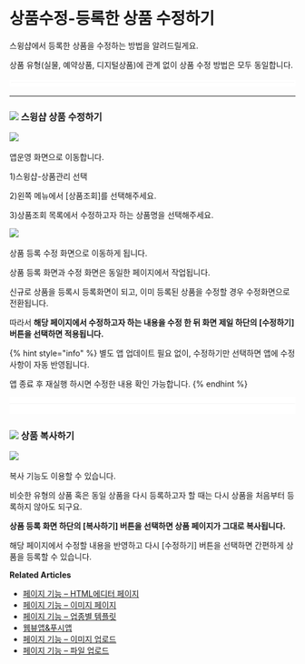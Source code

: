 # 상품수정-등록한 상품 수정하기

스윙샵에서 등록한 상품을 수정하는 방법을 알려드릴게요.

상품 유형(실물, 예약상품, 디지털상품)에 관계 없이 상품 수정 방법은 모두 동일합니다.

![](../../.gitbook/assets/수평성.PNG)

***

### ![](https://wp.swing2app.co.kr/wp-content/uploads/2018/09/%EB%8B%A8%EB%9D%BD1-1.png) **스윙샵 상품 수정하기**

![](https://wp.swing2app.co.kr/wp-content/uploads/2022/07/%EC%83%81%ED%92%88%EC%88%98%EC%A0%951.png)

앱운영 화면으로 이동합니다.

1\)스윙샵-상품관리 선택

2\)왼쪽 메뉴에서 \[상품조회]를 선택해주세요.

3\)상품조회 목록에서 수정하고자 하는 상품명을 선택해주세요.



![](https://wp.swing2app.co.kr/wp-content/uploads/2022/07/%EC%83%81%ED%92%88%EC%88%98%EC%A0%952.png)

상품 등록 수정 화면으로 이동하게 됩니다.

상품 등록 화면과 수정 화면은 동일한 페이지에서 작업됩니다.

신규로 상품을 등록시 등록화면이 되고, 이미 등록된 상품을 수정할 경우 수정화면으로 전환됩니다.

따라서 **해당 페이지에서 수정하고자 하는 내용을 수정 한 뒤 화면 제일 하단의 \[수정하기] 버튼을 선택하면 적용됩니다.**

{% hint style="info" %}
별도 앱 업데이트 필요 없이, 수정하기만 선택하면 앱에 수정사항이 자동 반영됩니다.

앱 종료 후 재실행 하시면 수정한 내용 확인 가능합니다.
{% endhint %}

![](<../../.gitbook/assets/구분선 (1).PNG>)

### ![](https://wp.swing2app.co.kr/wp-content/uploads/2018/09/%EB%8B%A8%EB%9D%BD1-1.png) **상품 복사하기**

![](https://wp.swing2app.co.kr/wp-content/uploads/2022/07/%EC%83%81%ED%92%88%EC%88%98%EC%A0%953.png)

복사 기능도 이용할 수 있습니다.

비슷한 유형의 상품 혹은 동일 상품을 다시 등록하고자 할 때는 다시 상품을 처음부터 등록하지 않아도 되구요.

**상품 등록 화면 하단의 \[복사하기] 버튼을 선택하면 상품 페이지가 그대로 복사됩니다.**

해당 페이지에서 수정할 내용을 반영하고 다시 \[수정하기] 버튼을 선택하면 간편하게 상품을 등록할 수 있습니다.



**Related Articles**

* [페이지 기능 – HTML에디터 페이지](https://wp.swing2app.co.kr/documentation/v3manual/step3-page/editorpage/)
* [페이지 기능 – 이미지 페이지](https://wp.swing2app.co.kr/documentation/v3manual/step3-page/imagepage/)
* [페이지 기능 – 업종별 템플릿](https://wp.swing2app.co.kr/documentation/v3manual/step3-page/template-page/)
* [웹뷰앱&푸시앱](https://wp.swing2app.co.kr/documentation/v3manual/webview-pushapp/)
* [페이지 기능 – 이미지 업로드](https://wp.swing2app.co.kr/documentation/v3manual/step3-page/imageupload/)
* [페이지 기능 – 파일 업로드](https://wp.swing2app.co.kr/documentation/v3manual/step3-page/fileupload/)
